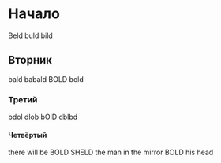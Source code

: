# Начало
Beld buld bild

## Вторник
bald babald BOLD bold

### Третий
bdol dlob bOlD dblbd

#### Четвёртый
there will be BOLD SHELD
the man in the mirror BOLD his head
